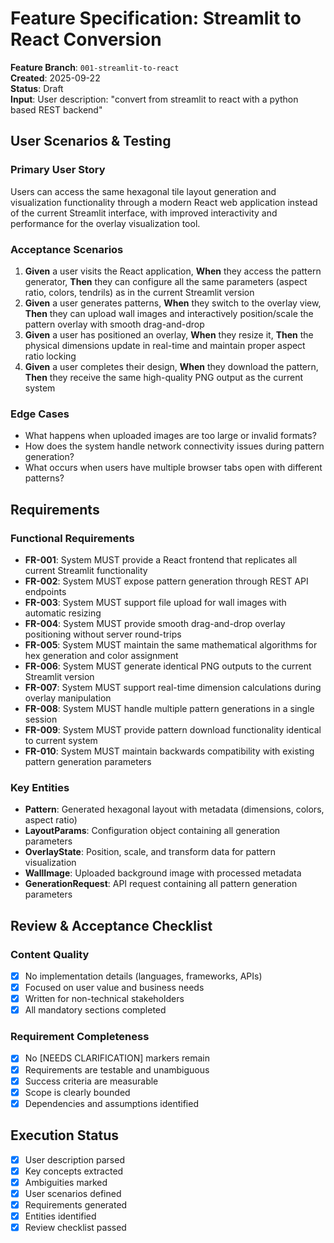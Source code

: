 # Feature Specification: Streamlit to React Conversion

**Feature Branch**: `001-streamlit-to-react`  
**Created**: 2025-09-22  
**Status**: Draft  
**Input**: User description: "convert from streamlit to react with a python based REST backend"

## User Scenarios & Testing

### Primary User Story
Users can access the same hexagonal tile layout generation and visualization functionality through a modern React web application instead of the current Streamlit interface, with improved interactivity and performance for the overlay visualization tool.

### Acceptance Scenarios
1. **Given** a user visits the React application, **When** they access the pattern generator, **Then** they can configure all the same parameters (aspect ratio, colors, tendrils) as in the current Streamlit version
2. **Given** a user generates patterns, **When** they switch to the overlay view, **Then** they can upload wall images and interactively position/scale the pattern overlay with smooth drag-and-drop
3. **Given** a user has positioned an overlay, **When** they resize it, **Then** the physical dimensions update in real-time and maintain proper aspect ratio locking
4. **Given** a user completes their design, **When** they download the pattern, **Then** they receive the same high-quality PNG output as the current system

### Edge Cases
- What happens when uploaded images are too large or invalid formats?
- How does the system handle network connectivity issues during pattern generation?
- What occurs when users have multiple browser tabs open with different patterns?

## Requirements

### Functional Requirements
- **FR-001**: System MUST provide a React frontend that replicates all current Streamlit functionality
- **FR-002**: System MUST expose pattern generation through REST API endpoints
- **FR-003**: System MUST support file upload for wall images with automatic resizing
- **FR-004**: System MUST provide smooth drag-and-drop overlay positioning without server round-trips
- **FR-005**: System MUST maintain the same mathematical algorithms for hex generation and color assignment
- **FR-006**: System MUST generate identical PNG outputs to the current Streamlit version
- **FR-007**: System MUST support real-time dimension calculations during overlay manipulation
- **FR-008**: System MUST handle multiple pattern generations in a single session
- **FR-009**: System MUST provide pattern download functionality identical to current system
- **FR-010**: System MUST maintain backwards compatibility with existing pattern generation parameters

### Key Entities
- **Pattern**: Generated hexagonal layout with metadata (dimensions, colors, aspect ratio)
- **LayoutParams**: Configuration object containing all generation parameters
- **OverlayState**: Position, scale, and transform data for pattern visualization
- **WallImage**: Uploaded background image with processed metadata
- **GenerationRequest**: API request containing all pattern generation parameters

## Review & Acceptance Checklist

### Content Quality
- [x] No implementation details (languages, frameworks, APIs)
- [x] Focused on user value and business needs
- [x] Written for non-technical stakeholders
- [x] All mandatory sections completed

### Requirement Completeness
- [x] No [NEEDS CLARIFICATION] markers remain
- [x] Requirements are testable and unambiguous  
- [x] Success criteria are measurable
- [x] Scope is clearly bounded
- [x] Dependencies and assumptions identified

## Execution Status

- [x] User description parsed
- [x] Key concepts extracted
- [x] Ambiguities marked
- [x] User scenarios defined
- [x] Requirements generated
- [x] Entities identified
- [x] Review checklist passed